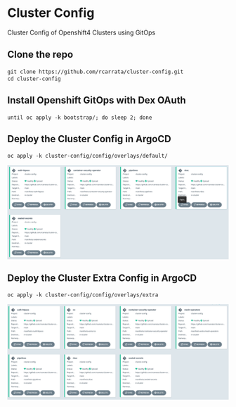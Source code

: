 # Cluster Config

Cluster Config of Openshift4 Clusters using GitOps

## Clone the repo

```
git clone https://github.com/rcarrata/cluster-config.git
cd cluster-config
```

## Install Openshift GitOps with Dex OAuth

```
until oc apply -k bootstrap/; do sleep 2; done
```

## Deploy the Cluster Config in ArgoCD

```
oc apply -k cluster-config/config/overlays/default/
```

<img align="center" width="750" src="assets/pic1.png">


## Deploy the Cluster Extra Config in ArgoCD

```
oc apply -k cluster-config/config/overlays/extra
```

<img align="center" width="750" src="assets/pic2.png">
